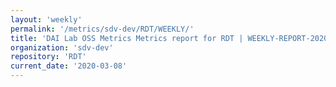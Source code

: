 ```yaml
---
layout: 'weekly'
permalink: '/metrics/sdv-dev/RDT/WEEKLY/'
title: 'DAI Lab OSS Metrics Metrics report for RDT | WEEKLY-REPORT-2020-03-08'
organization: 'sdv-dev'
repository: 'RDT'
current_date: '2020-03-08'
---
```

